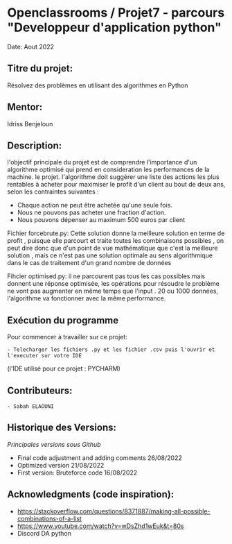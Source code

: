 # Openclassrooms / Projet7 - parcours "Developpeur d'application python"

Date: Aout 2022 


## Titre du projet:  
Résolvez des problèmes en utilisant des algorithmes en Python

## Mentor:
Idriss Benjeloun

## Description:   
l'objectif principale du projet est de comprendre l'importance d'un algorithme optimisé qui prend en consideration les performances de la machine.
le projet.
l'algorithme doit suggérer une liste des actions les plus rentables à acheter pour maximiser le profit d'un client au bout de deux ans, 
selon les contraintes suivantes :

- Chaque action ne peut être achetée qu'une seule fois.
- Nous ne pouvons pas acheter une fraction d'action. 
- Nous pouvons dépenser au maximum 500 euros par client

Fichier forcebrute.py: Cette solution donne la meilleure solution en terme de profit ,  puisque elle parcourt et traite toutes les combinaisons possibles , 
on peut dire donc que d'un point de vue mathématique que c'est la meilleure solution , mais ce n'est pas une solution optimale au sens algorithmique dans
 le cas de traitement d'un grand nombre de données

Fihcier optimised.py: il ne parcourent pas tous les cas possibles mais donnent une réponse optimisée, les opérations pour résoudre le problème ne vont pas 
augmenter en même temps que l'input . 20 ou 1000 données, l'algorithme va fonctionner avec la même performance.


## Exécution du programme  
  
Pour commencer à travailler sur ce projet:  

    - Telecharger les fichiers .py et les fichier .csv puis l'ouvrir et l'executer sur votre IDE 
   (l'IDE utilisé pour ce projet : PYCHARM)
  
  ## Contributeurs:    
    - Sabah ELAOUNI    
     

 ## Historique des Versions:    
 *Principales versions sous Github*
 - Final code adjustment and adding comments 26/08/2022
 - Optimized version 21/08/2022 
 - First version: Bruteforce code 16/08/2022

  ## Acknowledgments (code inspiration): 

- https://stackoverflow.com/questions/8371887/making-all-possible-combinations-of-a-list 
- https://www.youtube.com/watch?v=wDsZhd1wEuk&t=80s
- Discord DA python

